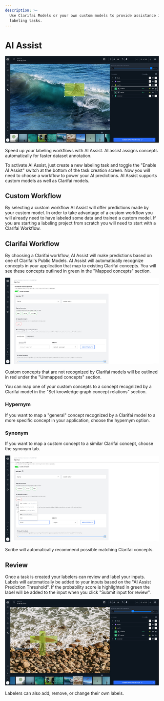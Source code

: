 ```yaml
---
description: >-
  Use Clarifai Models or your own custom models to provide assistance in your
  labeling tasks.
---
```


# AI Assist

![AI Assist for efficient data labeling](../../.gitbook/assets/ai-assist.jpg)

Speed up your labeling workflows with AI Assist. AI assist assigns concepts automatically for faster dataset annotation.

To activate AI Assist, just create a new labeling task and toggle the "Enable AI Assist" switch at the bottom of the task creation screen. Now you will need to choose a workflow to power your AI predictions. AI Assist supports custom models as well as Clarifai models.

## Custom Workflow

By selecting a custom workflow AI Assist will offer predictions made by your custom model. In order to take advantage of a custom workflow you will already need to have labeled some data and trained a custom model. If you are starting a labeling project from scratch you will need to start with a Clarifai Workflow. 

## Clarifai Workflow

By choosing a Clarifai workflow, AI Assist will make predictions based on one of Clarifai's Public Models. AI Assist will automatically recognize concepts in your application that map to existing Clarifai concepts. You will see these concepts outlined in green in the "Mapped concepts" section.

![label text](../../.gitbook/assets/aiAssistClarifai.jpg)

Custom concepts that are not recognized by Clarifai models will be outlined in red under the "Unmapped concepts" section.

You can map one of your custom concepts to a concept recognized by a Clarifai model in the "Set knowledge graph concept relations" section.

### Hypernym

If you want to map a "general" concept recognized by a Clarifai model to a more specific concept in your application, choose the hypernym option.

### Synonym

If you want to map a custom concept to a similar Clarifai concept, choose the synonym tab.

![label text](../../.gitbook/assets/aiAssistHyper.jpg)

Scribe will automatically recommend possible matching Clarifai concepts.

## Review

Once a task is created your labelers can review and label your inputs. Labels will automatically be added to your inputs based on the "AI Assist Prediction Threshold". If the probability score is highlighted in green the label will be added to the input when you click "Submit input for review".

![label text](../../.gitbook/assets/aiAssistConceptThreshold.jpg)

Labelers can also add, remove, or change their own labels.

